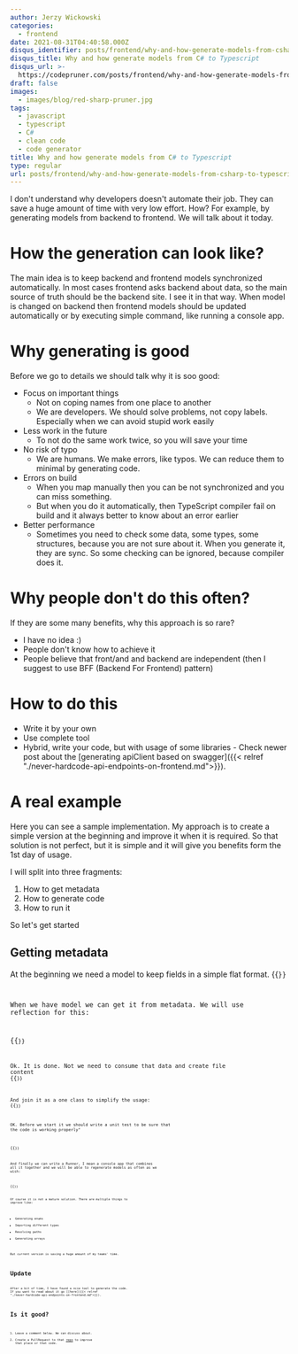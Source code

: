 ```yaml
---
author: Jerzy Wickowski
categories:
  - frontend
date: 2021-08-31T04:40:58.000Z
disqus_identifier: posts/frontend/why-and-how-generate-models-from-csharp-to-typescript
disqus_title: Why and how generate models from C# to Typescript
disqus_url: >-
  https://codepruner.com/posts/frontend/why-and-how-generate-models-from-csharp-to-typescript
draft: false
images:
  - images/blog/red-sharp-pruner.jpg
tags:
  - javascript
  - typescript
  - C#
  - clean code
  - code generator
title: Why and how generate models from C# to Typescript
type: regular
url: posts/frontend/why-and-how-generate-models-from-csharp-to-typescript
---
```


I don't understand why developers doesn't automate their job. They can save a huge amount of time with very low effort. How? For example, by generating models from backend to frontend. We will talk about it today.

# How the generation can look like?

The main idea is to keep backend and frontend models synchronized automatically. In most cases frontend asks backend about data, so the main source of truth should be the backend site. I see it in that way. When model is changed on backend then frontend models should be updated automatically or by executing simple command, like running a console app.

# Why generating is good

Before we go to details we should talk why it is soo good:

- Focus on important things
  - Not on coping names from one place to another
  - We are developers. We should solve problems, not copy labels. Especially when we can avoid stupid work easily
- Less work in the future
  - To not do the same work twice, so you will save your time
- No risk of typo
  - We are humans. We make errors, like typos. We can reduce them to minimal by generating code.
- Errors on build
  - When you map manually then you can be not synchronized and you can miss something.
  - But when you do it automatically, then TypeScript compiler fail on build and it always better to know about an error earlier
- Better performance
  - Sometimes you need to check some data, some types, some structures, because you are not sure about it. When you generate it, they are sync. So some checking can be ignored, because compiler does it.

# Why people don't do this often?

If they are some many benefits, why this approach is so rare?

- I have no idea :)
- People don't know how to achieve it
- People believe that front/and and backend are independent (then I suggest to use BFF (Backend For Frontend) pattern)

# How to do this

- Write it by your own
- Use complete tool
- Hybrid, write your code, but with usage of some libraries - Check newer post about the [generating apiClient based on swagger]({{< relref "./never-hardcode-api-endpoints-on-frontend.md">}}).
# A real example

Here you can see a sample implementation. My approach is to create a simple version at the beginning and improve it when it is required. So that solution is not perfect, but it is simple and it will give you benefits form the 1st day of usage.

I will split into three fragments:

1. How to get metadata
2. How to generate code
3. How to run it

So let's get started

## Getting metadata

At the beginning we need a model to keep fields in a simple flat format.
{{<code language="csharp" file="static/examples/CodePruner.Examples/CodePruner.Examples.TypeScriptCodeGenerators/BackendField.cs" >}}

When we have model we can get it from metadata. We will use reflection for this:

{{<code language="csharp" file="static/examples/CodePruner.Examples/CodePruner.Examples.TypeScriptCodeGenerators/BackendFieldGetter.cs" >}}

Ok. It is done. Not we need to consume that data and create file content
{{<code language="csharp" file="static/examples/CodePruner.Examples/CodePruner.Examples.TypeScriptCodeGenerators/TypeScriptContentGenerator.cs" >}}

And join it as a one class to simplify the usage:
{{<code language="csharp" file="static/examples/CodePruner.Examples/CodePruner.Examples.TypeScriptCodeGenerators/TypeScriptModelGenerator.cs" >}}

OK. Before we start it we should write a unit test to be sure that the code is working properly"

{{<code language="csharp" file="static/examples/CodePruner.Examples/CodePruner.Examples.TypeScriptCodeGenerators.UnitTests/TypeScriptModelGeneratorTests.cs" >}}

And finally we can write a Runner, I mean a console app that combines all it together and we will be able to regenerate models as often as we wish:

{{<code language="csharp"  file="static/examples/CodePruner.Examples/CodePruner.Examples.TypeScriptCodeGenerators.Runner/Program.cs" >}}

Of course it is not a mature solution. There are multiple things to improve like:

- Generating enums
- Importing different types
- Resolving paths
- Generating arrays

But current version is saving a huge amount of my teams' time.

# Update

After a bit of time, I have found a ncie tool to generate the code. If you want to read about it go [[here]({{< relref "./never-hardcode-api-endpoints-on-frontend.md">}}).

# Is it good?

1. Leave a comment below. We can discuss about.
2. Create a PullRequest to that [repo](https://github.com/jwickowski/codepruner.com) to improve that place or that code.
